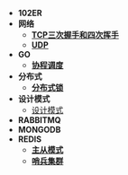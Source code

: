 * **102ER**
* **网络**
  * [**TCP三次握手和四次挥手**](tcp_conn)
  * [**UDP**](tcp_conn)
* **GO**
  * **[协程调度](协程调度)**
* **分布式**
  * [**分布式锁**](分布式锁)
* **设计模式**
  * [设计模式](design_patterns)
* **RABBITMQ**
* **MONGODB**
* **REDIS**
  * [**主从模式**](redis_replicaof)
  * [**哨兵集群**](redis_sentinel)
